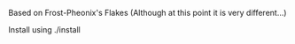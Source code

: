 Based on Frost-Pheonix's Flakes (Although at this point it is very different...)

Install using ./install
